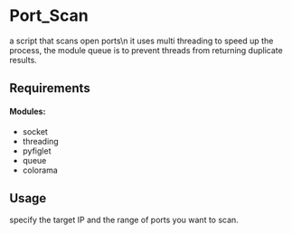 # Port_Scan
a script that scans open ports\n
it uses multi threading to speed up the process, the module queue is to prevent threads
from returning duplicate results.

## Requirements
#### Modules:
* socket
* threading
* pyfiglet
* queue
* colorama

## Usage
specify the target IP and the range of ports you want to scan.
